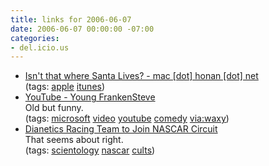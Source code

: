 ```yaml
---
title: links for 2006-06-07
date: 2006-06-07 00:00:00 -07:00
categories:
- del.icio.us
---
```


<ul class="delicious">
	<li>
		<div class="delicious-link"><a href="http://mac.honan.net/2006/06/isnt-that-where-santa-lives.php">Isn't that where Santa Lives? - mac [dot] honan [dot] net</a></div>
		<div class="delicious-tags">(tags: <a href="http://del.icio.us/torrez/apple">apple</a> <a href="http://del.icio.us/torrez/itunes">itunes</a>)</div>
	</li>
	<li>
		<div class="delicious-link"><a href="http://www.youtube.com/watch?v=m6rqXHX3O48">YouTube - Young FrankenSteve</a></div>
		<div class="delicious-extended">Old but funny.</div>
		<div class="delicious-tags">(tags: <a href="http://del.icio.us/torrez/microsoft">microsoft</a> <a href="http://del.icio.us/torrez/video">video</a> <a href="http://del.icio.us/torrez/youtube">youtube</a> <a href="http://del.icio.us/torrez/comedy">comedy</a> <a href="http://del.icio.us/torrez/via:waxy">via:waxy</a>)</div>
	</li>
	<li>
		<div class="delicious-link"><a href="http://www.scientology.org/en_US/news-media/briefing/2006/dianetics/060525.html">Dianetics Racing Team to Join NASCAR Circuit</a></div>
		<div class="delicious-extended">That seems about right.</div>
		<div class="delicious-tags">(tags: <a href="http://del.icio.us/torrez/scientology">scientology</a> <a href="http://del.icio.us/torrez/nascar">nascar</a> <a href="http://del.icio.us/torrez/cults">cults</a>)</div>
	</li>
</ul>
